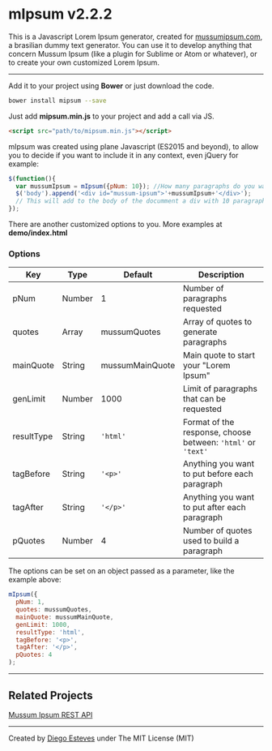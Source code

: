 # mIpsum v2.2.2

This is a Javascript Lorem Ipsum generator, created for [mussumipsum.com](http://mussumipsum.com), a brasilian dummy text generator. You can use it to develop anything that concern Mussum Ipsum (like a plugin for Sublime or Atom or whatever), or to create your own customized Lorem Ipsum.

____

Add it to your project using **Bower** or just download the code.

``` bash
bower install mipsum --save
```

Just add **mipsum.min.js** to your project and add a call via JS.

``` html
<script src="path/to/mipsum.min.js"></script>
```

mIpsum was created using plane Javascript (ES2015 and beyond), to allow you to decide if you want to include it in any context, even jQuery for example:

``` javascript
$(function(){
  var mussumIpsum = mIpsum({pNum: 10}); //How many paragraphs do you want
  $('body').append('<div id="mussum-ipsum">'+mussumIpsum+'</div>');
  // This will add to the body of the documment a div with 10 paragraphs.
});
```

There are another customized options to you. More examples at **demo/index.html**

### Options

Key | Type | Default | Description
--- | --- | --- | ---
pNum | Number | 1 | Number of paragraphs requested
quotes | Array | mussumQuotes | Array of quotes to generate paragraphs
mainQuote | String | mussumMainQuote | Main quote to start your "Lorem Ipsum"
genLimit | Number | 1000 | Limit of paragraphs that can be requested
resultType | String | `'html'` | Format of the response, choose between: `'html'` or `'text'`
tagBefore | String | `'<p>'` | Anything you want to put before each paragraph
tagAfter | String | `'</p>'` | Anything you want to put after each paragraph
pQuotes | Number | 4 | Number of quotes used to build a paragraph

The options can be set on an object passed as a parameter, like the example above:

``` javascript
mIpsum({
  pNum: 1,
  quotes: mussumQuotes,
  mainQuote: mussumMainQuote,
  genLimit: 1000,
  resultType: 'html',
  tagBefore: '<p>',
  tagAfter: '</p>',
  pQuotes: 4
);
```

____

## Related Projects

[Mussum Ipsum REST API](https://github.com/wilkerHop/mussum-ipsum-api)

____

Created by [Diego Esteves](http://diegoesteves.ink) under The MIT License (MIT)

